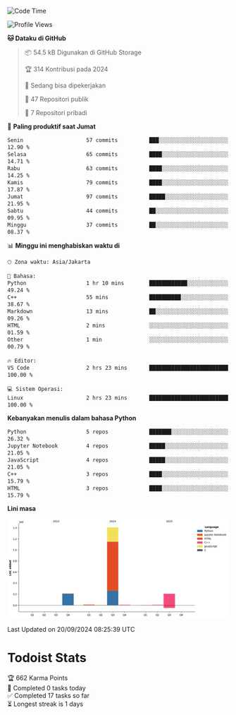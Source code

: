 <!--START_SECTION:waka-->
![Code Time](http://img.shields.io/badge/Code%20Time-37%20hrs%2018%20mins-blue)

![Profile Views](http://img.shields.io/badge/Profil%20dilihat-3-blue)

**🐱 Dataku di GitHub** 

> 📦 54.5 kB Digunakan di GitHub Storage 
 > 
> 🏆 314 Kontribusi pada 2024
 > 
> 💼 Sedang bisa dipekerjakan
 > 
> 📜 47 Repositori publik 
 > 
> 🔑 7 Repositori pribadi 
 > 
📅 **Paling produktif saat Jumat** 

```text
Senin                    57 commits          ███░░░░░░░░░░░░░░░░░░░░░░   12.90 % 
Selasa                   65 commits          ████░░░░░░░░░░░░░░░░░░░░░   14.71 % 
Rabu                     63 commits          ████░░░░░░░░░░░░░░░░░░░░░   14.25 % 
Kamis                    79 commits          ████░░░░░░░░░░░░░░░░░░░░░   17.87 % 
Jumat                    97 commits          █████░░░░░░░░░░░░░░░░░░░░   21.95 % 
Sabtu                    44 commits          ██░░░░░░░░░░░░░░░░░░░░░░░   09.95 % 
Minggu                   37 commits          ██░░░░░░░░░░░░░░░░░░░░░░░   08.37 % 
```


📊 **Minggu ini menghabiskan waktu di** 

```text
🕑︎ Zona waktu: Asia/Jakarta

💬 Bahasa: 
Python                   1 hr 10 mins        ████████████░░░░░░░░░░░░░   49.24 % 
C++                      55 mins             ██████████░░░░░░░░░░░░░░░   38.67 % 
Markdown                 13 mins             ██░░░░░░░░░░░░░░░░░░░░░░░   09.26 % 
HTML                     2 mins              ░░░░░░░░░░░░░░░░░░░░░░░░░   01.59 % 
Other                    1 min               ░░░░░░░░░░░░░░░░░░░░░░░░░   00.79 % 

🔥 Editor: 
VS Code                  2 hrs 23 mins       █████████████████████████   100.00 % 

💻 Sistem Operasi: 
Linux                    2 hrs 23 mins       █████████████████████████   100.00 % 
```

**Kebanyakan menulis dalam bahasa Python** 

```text
Python                   5 repos             ███████░░░░░░░░░░░░░░░░░░   26.32 % 
Jupyter Notebook         4 repos             █████░░░░░░░░░░░░░░░░░░░░   21.05 % 
JavaScript               4 repos             █████░░░░░░░░░░░░░░░░░░░░   21.05 % 
C++                      3 repos             ████░░░░░░░░░░░░░░░░░░░░░   15.79 % 
HTML                     3 repos             ████░░░░░░░░░░░░░░░░░░░░░   15.79 % 
```



**Lini masa**

![Lines of Code chart](https://raw.githubusercontent.com/yusuf601/yusuf601/main/assets/bar_graph.png)


 Last Updated on 20/09/2024 08:25:39 UTC
<!--END_SECTION:waka-->
# Todoist Stats

<!-- TODO-IST:START -->
🏆  662 Karma Points           
🌸  Completed 0 tasks today           
✅  Completed 17 tasks so far           
⏳  Longest streak is 1 days
<!-- TODO-IST:END -->
